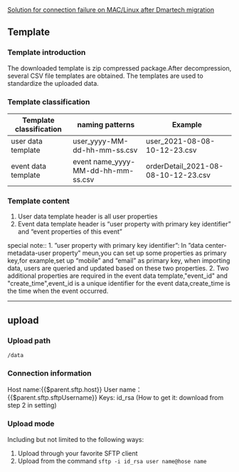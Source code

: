 
<a href="https://doc.dmartech.cn/chan-pin-geng-xin-ri-zhi/sftp-yuan-cheng-fu-wu-qi-di-zhi-gai-bian-bao-cuo-ji-jie-jue-fang-an" target="_blank">
Solution for connection failure on MAC/Linux after Dmartech migration
</a>

## Template

### Template introduction

The downloaded template is zip compressed package.After decompression, several CSV file templates are obtained. The templates are used to standardize the uploaded data.

### Template classification

| Template classification | naming patterns | Example |
| --- | --- | --- |
| user data template | user_yyyy-MM-dd-hh-mm-ss.csv | user_2021-08-08-10-12-23.csv |
| event data template | event name_yyyy-MM-dd-hh-mm-ss.csv | orderDetail_2021-08-08-10-12-23.csv |

### Template content

1. User data template header is all user properties
2. Event data template header is “user property with  primary key identifier” and “event properties of this event”

special note::
    1. ”user property with primary key identifier”: In ”data center-metadata-user property” meun,you can set up some properties as primary key,for example,set up “mobile” and “email” as primary key, when importing data, users are queried and updated based on these two properties.
    2. Two additional properties are required in the event data template,"event_id" and "create_time",event_id is a unique identifier for the event data,create_time is the time when the event occurred.

---

## upload
### Upload path
```
/data
```

### Connection information

Host name:{{$parent.sftp.host}}
User name：{{$parent.sftp.sftpUsername}}
Keys: id_rsa (How to get it: download from step 2 in setting)

### Upload mode

Including but not limited to the following ways:
1. Upload through your favorite SFTP client
2. Upload from the command  `sftp -i id_rsa user name@hose name`
